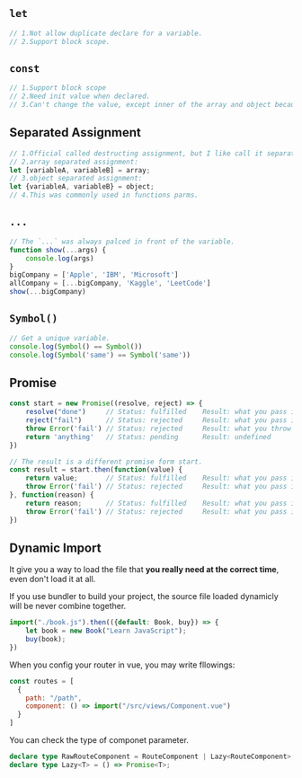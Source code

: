 ## `let`

```javascript
// 1.Not allow duplicate declare for a variable.
// 2.Support block scope.
```

## `const`

```javascript
// 1.Support block scope
// 2.Need init value when declared.
// 3.Can't change the value, except inner of the array and object because of the address.
```

## Separated Assignment

```javascript
// 1.Official called destructing assignment, but I like call it separated assignment.
// 2.array separated assignment:
let [variableA, variableB] = array;
// 3.object separated assignment:
let {variableA, variableB} = object;
// 4.This was commonly used in functions parms.
```

## `...`

```javascript
// The `...` was always palced in front of the variable.
function show(...args) {
    console.log(args)
}
bigCompany = ['Apple', 'IBM', 'Microsoft']
allCompany = [...bigCompany, 'Kaggle', 'LeetCode']
show(...bigCompany)
```

## `Symbol()`

```javascript
// Get a unique variable.
console.log(Symbol() == Symbol())
console.log(Symbol('same') == Symbol('same'))
```

## Promise

```javascript
const start = new Promise((resolve, reject) => {
    resolve("done")     // Status: fulfilled    Result: what you pass in
    reject("fail")      // Status: rejected     Result: what you pass in
    throw Error('fail') // Status: rejected     Result: what you throw out
    return 'anything'   // Status: pending      Result: undefined
})

// The result is a different promise form start.
const result = start.then(function(value) {
    return value;       // Status: fulfilled    Result: what you pass in
    throw Error('fail') // Status: rejected     Result: what you pass in
}, function(reason) {
    return reason;      // Status: fulfilled    Result: what you pass in
    throw Error('fail') // Status: rejected     Result: what you pass in
})
```

## Dynamic Import

It give you a way to load the file that **you really need at the correct time**, even don't load it at all.

If you use bundler to build your project, the source file loaded dynamicly will be never combine together.

```javascript
import("./book.js").then(({default: Book, buy}) => {
    let book = new Book("Learn JavaScript");
    buy(book);
})
```

When you config your router in vue, you may write fllowings:

```js
const routes = [
  {
    path: "/path",
    component: () => import("/src/views/Component.vue")
  }
]
```

You can check the type of componet parameter.

```ts
declare type RawRouteComponent = RouteComponent | Lazy<RouteComponent>;
declare type Lazy<T> = () => Promise<T>;
```

